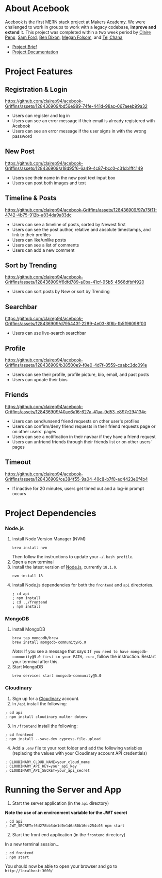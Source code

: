 # About Acebook

Acebook is the first MERN stack project at Makers Academy. We were challenged to work in groups to work with a legacy codebase, **improve and extend** it. This project was completed within a two week period by [Claire Peng](https://github.com/clairep94), [Sam Ford](https://github.com/Fordcois), [Ben Dixon](https://github.com/BenDixon96), [Megan Folsom](https://github.com/mfolsom), and [Tej Chana](https://github.com/Mchana)

- [Project Brief](./project-brief/README.md)
- [Project Documentation](./project-brief/DOCUMENTATION.md)

# Project Features

## Registration & Login



https://github.com/clairep94/acebook-Griffins/assets/128436909/bd56e989-74fe-441d-98ac-067aeeb99a32


- Users can register and log in
- Users can see an error message if their email is already registered with Acebook
- Users can see an error message if the user signs in with the wrong password

## New Post


https://github.com/clairep94/acebook-Griffins/assets/128436909/a18d95f6-6a49-4c87-bcc0-c31cb1ff4149



- Users see their name in the new post text input box
- Users can post both images and text

## Timeline & Posts


https://github.com/clairep94/acebook-Griffins/assets/128436909/97a75f11-4742-4b75-912b-a834da9a83dc



- Users can see a timeline of posts, sorted by Newest first
- Users can see the post author, relative and absolute timestamps, and link to their profiles
- Users can like/unlike posts
- Users can see a list of comments
- Users can add a new comment
  
## Sort by Trending


https://github.com/clairep94/acebook-Griffins/assets/128436909/f6dfd789-a0ba-41cf-95b5-4566dfbf4920



- Users can sort posts by New or sort by Trending

## Searchbar


https://github.com/clairep94/acebook-Griffins/assets/128436909/d795443f-2289-4e03-8f8b-fb5f96098f03



- Users can use live-search searchbar 

## Profile


https://github.com/clairep94/acebook-Griffins/assets/128436909/b38500e9-f0e0-4d7f-8559-caabc3dc091e


- Users can see their profile, profile picture, bio, email, and past posts 
- Users can update their bios

## Friends


https://github.com/clairep94/acebook-Griffins/assets/128436909/40ae6a16-627a-41aa-9d53-e897e294134c



- Users can send/unsend friend requests on other user's profiles
- Users can confirm/deny friend requests in their friend requests page or on other users' pages 
- Users can see a notification in their navbar if they have a friend request
- Users can unfriend friends through their friends list or on other users' pages

## Timeout



https://github.com/clairep94/acebook-Griffins/assets/128436909/ce384f55-9a04-40c8-b7f0-ad4423e0f4b4


- If inactive for 20 minutes, users get timed out and a log-in prompt occurs

# Project Dependencies

### Node.js
1. Install Node Version Manager (NVM)
   ```
   brew install nvm
   ```
   Then follow the instructions to update your `~/.bash_profile`.
2. Open a new terminal
3. Install the latest version of [Node.js](https://nodejs.org/en/), currently `18.1.0`.
   ```
   nvm install 18
   ```
4. Install Node.js dependencies for both the `frontend` and `api` directories.
   ```
   ; cd api
   ; npm install
   ; cd ../frontend
   ; npm install
   ```

### MongoDB
1. Install MongoDB
   ```
   brew tap mongodb/brew
   brew install mongodb-community@5.0
   ```
   *Note:* If you see a message that says `If you need to have mongodb-community@5.0 first in your PATH, run:`, follow the instruction. Restart your terminal after this.
2. Start MongoDB
   ```
   brew services start mongodb-community@5.0
   ```

### Cloudinary
1. Sign up for a [Cloudinary](https://cloudinary.com/ip/gr-sea-gg-brand-home-base?utm_source=google&utm_medium=search&utm_campaign=goog_selfserve_brand_wk22_replicate_core_branded_keyword&utm_term=1329&campaignid=17601148700&adgroupid=141182782954&keyword=cloudinary&device=c&matchtype=e&adid=606528222178&adposition=&gad_source=1&gclid=Cj0KCQiAgqGrBhDtARIsAM5s0_nWFgLJjSNJMHqAz1GvOh1nrCvndJM2cAk84-7MrtO3zW7zY96B9nMaAqpREALw_wcB) account.
2. In `/api` install the following:
  ```
  ; cd api 
  ; npm install cloudinary multer dotenv
  ```
3. In `/frontend` install the following:
  ```
  ; cd frontend
  ; npm install --save-dev cypress-file-upload
  ```
4. Add a `.env` file to your root folder and add the following variables (replacing the values with your Cloudinary account API credentials)
  ```
  ; CLOUDINARY_CLOUD_NAME=your_cloud_name
  ; CLOUDINARY_API_KEY=your_api_key
  ; CLOUDINARY_API_SECRET=your_api_secret
  ```

# Running the Server and App
1. Start the server application (in the `api` directory)

  **Note the use of an environment variable for the JWT secret**

   ```
   ; cd api
   ; JWT_SECRET=f6d278bb34e1d0e146a80b16ec254c05 npm start
   ```
2. Start the front end application (in the `frontend` directory)

  In a new terminal session...

  ```
  ; cd frontend
  ; npm start
  ```

You should now be able to open your browser and go to `http://localhost:3000/`

